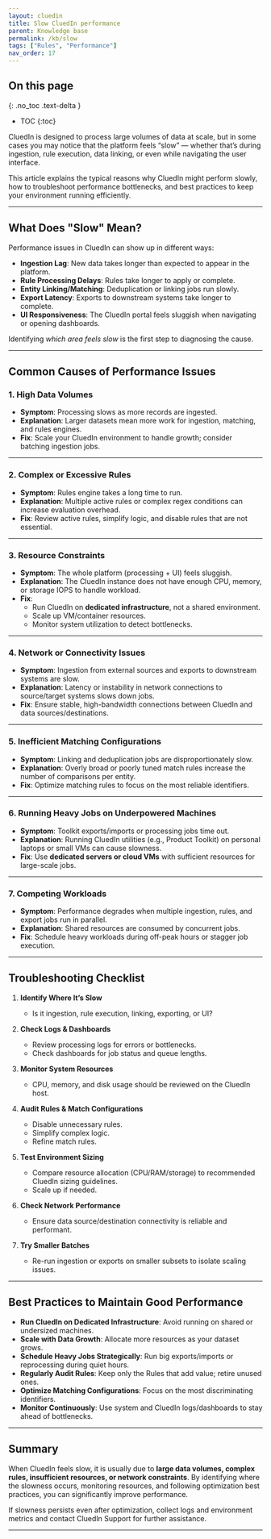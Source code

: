 ```yaml
---
layout: cluedin
title: Slow CluedIn performance
parent: Knowledge base
permalink: /kb/slow
tags: ["Rules", "Performance"]
nav_order: 17
---
```


## On this page
{: .no_toc .text-delta }
- TOC
{:toc}

CluedIn is designed to process large volumes of data at scale, but in some cases you may notice that the platform feels “slow” — whether that’s during ingestion, rule execution, data linking, or even while navigating the user interface.  

This article explains the typical reasons why CluedIn might perform slowly, how to troubleshoot performance bottlenecks, and best practices to keep your environment running efficiently.

---

## What Does "Slow" Mean?

Performance issues in CluedIn can show up in different ways:

- **Ingestion Lag**: New data takes longer than expected to appear in the platform.  
- **Rule Processing Delays**: Rules take longer to apply or complete.  
- **Entity Linking/Matching**: Deduplication or linking jobs run slowly.  
- **Export Latency**: Exports to downstream systems take longer to complete.  
- **UI Responsiveness**: The CluedIn portal feels sluggish when navigating or opening dashboards.  

Identifying *which area feels slow* is the first step to diagnosing the cause.

---

## Common Causes of Performance Issues

### 1. High Data Volumes
- **Symptom**: Processing slows as more records are ingested.  
- **Explanation**: Larger datasets mean more work for ingestion, matching, and rules engines.  
- **Fix**: Scale your CluedIn environment to handle growth; consider batching ingestion jobs.  

---

### 2. Complex or Excessive Rules
- **Symptom**: Rules engine takes a long time to run.  
- **Explanation**: Multiple active rules or complex regex conditions can increase evaluation overhead.  
- **Fix**: Review active rules, simplify logic, and disable rules that are not essential.  

---

### 3. Resource Constraints
- **Symptom**: The whole platform (processing + UI) feels sluggish.  
- **Explanation**: The CluedIn instance does not have enough CPU, memory, or storage IOPS to handle workload.  
- **Fix**:  
  - Run CluedIn on **dedicated infrastructure**, not a shared environment.  
  - Scale up VM/container resources.  
  - Monitor system utilization to detect bottlenecks.  

---

### 4. Network or Connectivity Issues
- **Symptom**: Ingestion from external sources and exports to downstream systems are slow.  
- **Explanation**: Latency or instability in network connections to source/target systems slows down jobs.  
- **Fix**: Ensure stable, high-bandwidth connections between CluedIn and data sources/destinations.  

---

### 5. Inefficient Matching Configurations
- **Symptom**: Linking and deduplication jobs are disproportionately slow.  
- **Explanation**: Overly broad or poorly tuned match rules increase the number of comparisons per entity.  
- **Fix**: Optimize matching rules to focus on the most reliable identifiers.  

---

### 6. Running Heavy Jobs on Underpowered Machines
- **Symptom**: Toolkit exports/imports or processing jobs time out.  
- **Explanation**: Running CluedIn utilities (e.g., Product Toolkit) on personal laptops or small VMs can cause slowness.  
- **Fix**: Use **dedicated servers or cloud VMs** with sufficient resources for large-scale jobs.  

---

### 7. Competing Workloads
- **Symptom**: Performance degrades when multiple ingestion, rules, and export jobs run in parallel.  
- **Explanation**: Shared resources are consumed by concurrent jobs.  
- **Fix**: Schedule heavy workloads during off-peak hours or stagger job execution.  

---

## Troubleshooting Checklist

1. **Identify Where It’s Slow**  
   - Is it ingestion, rule execution, linking, exporting, or UI?  

2. **Check Logs & Dashboards**  
   - Review processing logs for errors or bottlenecks.  
   - Check dashboards for job status and queue lengths.  

3. **Monitor System Resources**  
   - CPU, memory, and disk usage should be reviewed on the CluedIn host.  

4. **Audit Rules & Match Configurations**  
   - Disable unnecessary rules.  
   - Simplify complex logic.  
   - Refine match rules.  

5. **Test Environment Sizing**  
   - Compare resource allocation (CPU/RAM/storage) to recommended CluedIn sizing guidelines.  
   - Scale up if needed.  

6. **Check Network Performance**  
   - Ensure data source/destination connectivity is reliable and performant.  

7. **Try Smaller Batches**  
   - Re-run ingestion or exports on smaller subsets to isolate scaling issues.  

---

## Best Practices to Maintain Good Performance

- **Run CluedIn on Dedicated Infrastructure**: Avoid running on shared or undersized machines.  
- **Scale with Data Growth**: Allocate more resources as your dataset grows.  
- **Schedule Heavy Jobs Strategically**: Run big exports/imports or reprocessing during quiet hours.  
- **Regularly Audit Rules**: Keep only the Rules that add value; retire unused ones.  
- **Optimize Matching Configurations**: Focus on the most discriminating identifiers.  
- **Monitor Continuously**: Use system and CluedIn logs/dashboards to stay ahead of bottlenecks.  

---

## Summary

When CluedIn feels slow, it is usually due to **large data volumes, complex rules, insufficient resources, or network constraints**. By identifying where the slowness occurs, monitoring resources, and following optimization best practices, you can significantly improve performance.  

If slowness persists even after optimization, collect logs and environment metrics and contact CluedIn Support for further assistance.  

---

